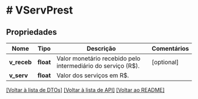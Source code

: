 # # VServPrest

## Propriedades

Nome | Tipo | Descrição | Comentários
------------ | ------------- | ------------- | -------------
**v_receb** | **float** | Valor monetário recebido pelo intermediário do serviço (R$). | [optional]
**v_serv** | **float** | Valor dos serviços em R$. |

[[Voltar à lista de DTOs]](../../README.md#models) [[Voltar à lista de API]](../../README.md#endpoints) [[Voltar ao README]](../../README.md)
